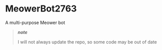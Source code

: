 # MeowerBot2763
A multi-purpose Meower bot
> ***note***
>
> I will not always update the repo, so some code may be out of date